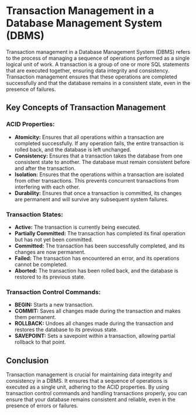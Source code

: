 # Transaction Management in a Database Management System (DBMS)

Transaction management in a Database Management System (DBMS) refers to the process of managing a sequence of operations performed as a single logical unit of work. A transaction is a group of one or more SQL statements that are executed together, ensuring data integrity and consistency. Transaction management ensures that these operations are completed successfully and that the database remains in a consistent state, even in the presence of failures.

## Key Concepts of Transaction Management

### ACID Properties:

- **Atomicity:** Ensures that all operations within a transaction are completed successfully. If any operation fails, the entire transaction is rolled back, and the database is left unchanged.
- **Consistency:** Ensures that a transaction takes the database from one consistent state to another. The database must remain consistent before and after the transaction.
- **Isolation:** Ensures that the operations within a transaction are isolated from other transactions. This prevents concurrent transactions from interfering with each other.
- **Durability:** Ensures that once a transaction is committed, its changes are permanent and will survive any subsequent system failures.

### Transaction States:

- **Active:** The transaction is currently being executed.
- **Partially Committed:** The transaction has completed its final operation but has not yet been committed.
- **Committed:** The transaction has been successfully completed, and its changes are now permanent.
- **Failed:** The transaction has encountered an error, and its operations cannot be completed.
- **Aborted:** The transaction has been rolled back, and the database is restored to its previous state.

### Transaction Control Commands:

- **BEGIN:** Starts a new transaction.
- **COMMIT:** Saves all changes made during the transaction and makes them permanent.
- **ROLLBACK:** Undoes all changes made during the transaction and restores the database to its previous state.
- **SAVEPOINT:** Sets a savepoint within a transaction, allowing partial rollback to that point.

## Conclusion

Transaction management is crucial for maintaining data integrity and consistency in a DBMS. It ensures that a sequence of operations is executed as a single unit, adhering to the ACID properties. By using transaction control commands and handling transactions properly, you can ensure that your database remains consistent and reliable, even in the presence of errors or failures.